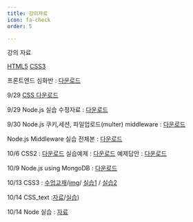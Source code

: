 ```yaml
---
title: 강의자료
icon: fa-check
order: 5

---
```

강의 자료

[HTML5](https://github.com/jhoon2816/jhoon2816.github.io/raw/master/pdf/html.pdf)
[CSS3](https://github.com/jhoon2816/jhoon2816.github.io/raw/master/pdf/CSS.pdf)

프론트엔드 심화반 : [다운로드](https://github.com/jhoon2816/jhoon2816.github.io/raw/master/pdf/nodejs.pdf)

9/29 [CSS 다운로드](https://github.com/jhoon2816/jhoon2816.github.io/raw/master/pdf/CSS.pdf)

9/29 Node.js 실습 수정자료 : [다운로드](https://github.com/jhoon2816/jhoon2816.github.io/raw/master/pdf/expressDemo.zip)

9/30 Node.js 쿠키,세션, 파일업로드(multer) middleware : [다운로드](https://github.com/jhoon2816/jhoon2816.github.io/raw/master/pdf/middleware.zip)

Node.js Middleware 실습 전체본 : [다운로드](https://github.com/jhoon2816/jhoon2816.github.io/raw/master/pdf/Nodejs_Middleware.zip)

10/6 CSS2 : [다운로드](https://github.com/jhoon2816/jhoon2816.github.io/raw/master/pdf/CSS_2.pdf)
     실습예제 : [다운로드](https://github.com/jhoon2816/jhoon2816.github.io/raw/master/pdf/CSS_practice.zip)
     예제답안 : [다운로드](https://github.com/jhoon2816/jhoon2816.github.io/raw/master/pdf/com.zip)

10/9 Node.js using MongoDB : [다운로드](https://github.com/jhoon2816/jhoon2816.github.io/raw/master/pdf/DatabaseExample.zip)

10/13 CSS3 : [수업교재](https://github.com/jhoon2816/jhoon2816.github.io/raw/master/pdf/CSS_3.pdf)/[img](https://github.com/jhoon2816/jhoon2816.github.io/raw/master/pdf/img.zip)/ [실습1](https://github.com/jhoon2816/jhoon2816.github.io/raw/master/pdf/css_practice1.zip) / [실습2](https://github.com/jhoon2816/jhoon2816.github.io/raw/master/pdf/css_practice2.zip)

10/14 CSS_text :[자료](https://github.com/jhoon2816/jhoon2816.github.io/raw/master/pdf/CSS_text.pdf)/[실습](https://github.com/jhoon2816/jhoon2816.github.io/raw/master/pdf/text_practice.zip))

10/14 Node 실습 : [자료](https://github.com/jhoon2816/jhoon2816.github.io/raw/master/pdf/Node_Practice.pdf)